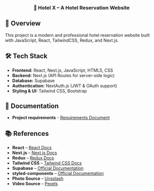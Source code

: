 <h3 align="center">🏨 Hotel X – A Hotel Reservation Website</h3>

## 💬 Overview
This project is a modern and professional hotel reservation website built with JavaScript, React, TailwindCSS, Redux, and Next.js. 

## 🛠 Tech Stack  
- **Frontend:** React, Next.js, JavaScript, HTML5, CSS  
- **Backend:** Next.js (API Routes for server-side logic)  
- **Database:** Supabase  
- **Authentication:** NextAuth.js (JWT & OAuth support)  
- **Styling & UI:** Tailwind CSS, Bootstrap 

## 📄 Documentation  
- **Project requirements** - [Requirements Document](./docs/REQUIREMENTS.md)

## 📚 References  
- **React** – [React Docs](https://react.dev/)  
- **Next.js** – [Next.js Docs](https://nextjs.org/docs)  
- **Redux** – [Redux Docs](https://redux.js.org/introduction/getting-started)  
- **Tailwind CSS** – [Tailwind CSS Docs](https://tailwindcss.com/docs)  
- **Supabase** – [Official Documentation](https://supabase.com/docs)  
- **styled-components** – [Official Documentation](https://styled-components.com/docs)  
- **Photo Source** – [Unsplash](https://unsplash.com)  
- **Video Source** – [Pexels](https://pexels.com)  
